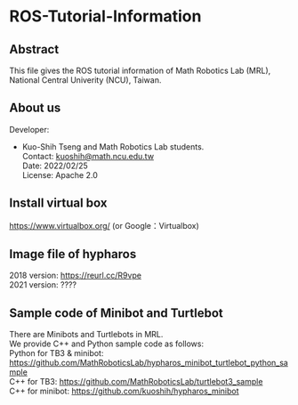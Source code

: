 # ROS-Tutorial-Information

## Abstract
This file gives the ROS tutorial information of Math Robotics Lab (MRL), National Central Univerity (NCU), Taiwan.

## About us
Developer:   
* Kuo-Shih Tseng and Math Robotics Lab students.  
Contact: kuoshih@math.ncu.edu.tw   
Date: 2022/02/25  
License: Apache 2.0  

## Install virtual box
https://www.virtualbox.org/ (or Google：Virtualbox)

## Image file of hypharos
2018 version: https://reurl.cc/R9vpe  
2021 version: ????  

## Sample code of Minibot and Turtlebot
There are Minibots and Turtlebots in MRL.  
We provide C++ and Python sample code as follows:  
Python for TB3 & minibot: https://github.com/MathRoboticsLab/hypharos_minibot_turtlebot_python_sample   
C++ for TB3: https://github.com/MathRoboticsLab/turtlebot3_sample    
C++ for minibot: https://github.com/kuoshih/hypharos_minibot   




